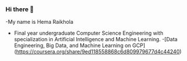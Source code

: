### Hi there 👋
-My name is Hema Raikhola
- Final year undergraduate Computer Science Engineering with specialization in Artificial Intelligence and Machine Learning.
-[Data Engineering, Big Data, and Machine Learning on GCP] (https://coursera.org/share/9ed118558868c6d809979677d4c44240)

<!--
**h-ema-r/h-ema-r** is a ✨ _special_ ✨ repository because its `README.md` (this file) appears on your GitHub profile.

Here are some ideas to get you started:

- 🔭 I’m currently working on ...
- 🌱 I’m currently learning ...
- 👯 I’m looking to collaborate on ...
- 🤔 I’m looking for help with ...
- 💬 Ask me about ...
- 📫 How to reach me: ...
- 😄 Pronouns: ...
- ⚡ Fun fact: ...
-->
